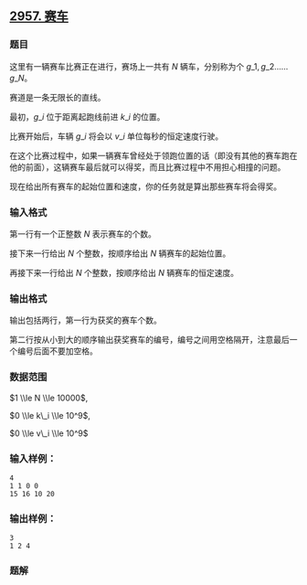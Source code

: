 ## [2957\. 赛车](https://www.acwing.com/problem/content/2960/)

### 题目

这里有一辆赛车比赛正在进行，赛场上一共有 $N$ 辆车，分别称为个 $g\_1,g\_2……g\_N$。

赛道是一条无限长的直线。

最初，$g\_i$ 位于距离起跑线前进 $k\_i$ 的位置。

比赛开始后，车辆 $g\_i$ 将会以 $v\_i$ 单位每秒的恒定速度行驶。

在这个比赛过程中，如果一辆赛车曾经处于领跑位置的话（即没有其他的赛车跑在他的前面），这辆赛车最后就可以得奖，而且比赛过程中不用担心相撞的问题。

现在给出所有赛车的起始位置和速度，你的任务就是算出那些赛车将会得奖。

### 输入格式

第一行有一个正整数 $N$ 表示赛车的个数。

接下来一行给出 $N$ 个整数，按顺序给出 $N$ 辆赛车的起始位置。

再接下来一行给出 $N$ 个整数，按顺序给出 $N$ 辆赛车的恒定速度。

### 输出格式

输出包括两行，第一行为获奖的赛车个数。

第二行按从小到大的顺序输出获奖赛车的编号，编号之间用空格隔开，注意最后一个编号后面不要加空格。

### 数据范围

$1 \\le N \\le 10000$,

$0 \\le k\_i \\le 10^9$,

$0 \\le v\_i \\le 10^9$

### 输入样例：

```
4
1 1 0 0
15 16 10 20
```

### 输出样例：

```
3
1 2 4
```

### 题解

